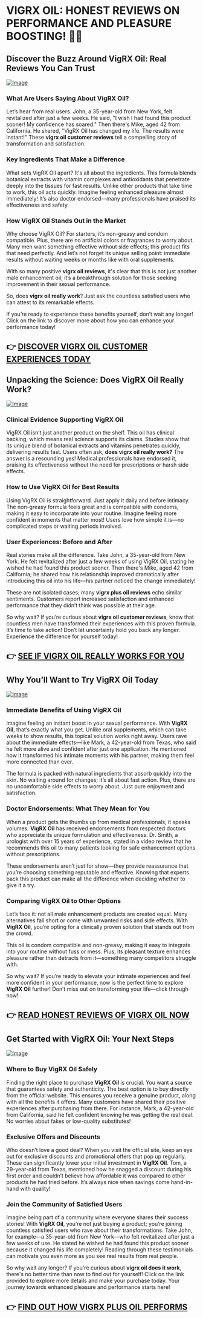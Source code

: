 # VIGRX OIL: HONEST REVIEWS ON PERFORMANCE AND PLEASURE BOOSTING! 💪✨

## Discover the Buzz Around VigRX Oil: Real Reviews You Can Trust

[![Image](https://www2.sellhealth.com/2/vigoilhorizontal6.gif)](https://gchaffi.com/ehNgIos5)

### What Are Users Saying About VigRX Oil?
Let’s hear from real users. John, a 35-year-old from New York, felt revitalized after just a few weeks. He said, "I wish I had found this product sooner! My confidence has soared." Then there's Mike, aged 42 from California. He shared, "VigRX Oil has changed my life. The results were instant!" These **vigrx oil customer reviews** tell a compelling story of transformation and satisfaction.

### Key Ingredients That Make a Difference
What sets VigRX Oil apart? It's all about the ingredients. This formula blends botanical extracts with vitamin complexes and antioxidants that penetrate deeply into the tissues for fast results. Unlike other products that take time to work, this oil acts quickly. Imagine feeling enhanced pleasure almost immediately! It’s also doctor endorsed—many professionals have praised its effectiveness and safety.

### How VigRX Oil Stands Out in the Market
Why choose VigRX Oil? For starters, it’s non-greasy and condom compatible. Plus, there are no artificial colors or fragrances to worry about. Many men want something effective without side effects; this product fits that need perfectly. And let’s not forget its unique selling point: immediate results without waiting weeks or months like with oral supplements.

With so many positive **vigrx oil reviews**, it's clear that this is not just another male enhancement oil; it’s a breakthrough solution for those seeking improvement in their sexual performance.

So, does **vigrx oil really work**? Just ask the countless satisfied users who can attest to its remarkable effects.

If you’re ready to experience these benefits yourself, don’t wait any longer! Click on the link to discover more about how you can enhance your performance today!



## 👉 [DISCOVER VIGRX OIL CUSTOMER EXPERIENCES TODAY](https://gchaffi.com/ehNgIos5)

## Unpacking the Science: Does VigRX Oil Really Work?

[![Image](https://www2.sellhealth.com/2/vigoilpop1.gif)](https://gchaffi.com/ehNgIos5)

### Clinical Evidence Supporting VigRX Oil  
VigRX Oil isn’t just another product on the shelf. This oil has clinical backing, which means real science supports its claims. Studies show that its unique blend of botanical extracts and vitamins penetrates quickly, delivering results fast. Users often ask, **does vigrx oil really work?** The answer is a resounding yes! Medical professionals have endorsed it, praising its effectiveness without the need for prescriptions or harsh side effects.

### How to Use VigRX Oil for Best Results  
Using VigRX Oil is straightforward. Just apply it daily and before intimacy. The non-greasy formula feels great and is compatible with condoms, making it easy to incorporate into your routine. Imagine feeling more confident in moments that matter most! Users love how simple it is—no complicated steps or waiting periods involved.

### User Experiences: Before and After  
Real stories make all the difference. Take John, a 35-year-old from New York. He felt revitalized after just a few weeks of using VigRX Oil, stating he wished he had found this product sooner. Then there's Mike, aged 42 from California; he shared how his relationship improved dramatically after introducing this oil into his life—his partner noticed the change immediately!

These are not isolated cases; many **vigrx plus oil reviews** echo similar sentiments. Customers report increased satisfaction and enhanced performance that they didn’t think was possible at their age.

So why wait? If you’re curious about **vigrx oil customer reviews**, know that countless men have transformed their experiences with this proven formula. It’s time to take action! Don’t let uncertainty hold you back any longer. Experience the difference for yourself today!



## 👉 [SEE IF VIGRX OIL REALLY WORKS FOR YOU](https://gchaffi.com/ehNgIos5)

## Why You’ll Want to Try VigRX Oil Today

[![Image](https://www2.sellhealth.com/2/vigoilhorizontal4.gif)](https://gchaffi.com/ehNgIos5)

### Immediate Benefits of Using VigRX Oil  
Imagine feeling an instant boost in your sexual performance. With **VigRX Oil**, that’s exactly what you get. Unlike oral supplements, which can take weeks to show results, this topical solution works right away. Users rave about the immediate effects—like Mark, a 42-year-old from Texas, who said he felt more alive and confident after just one application. He mentioned how it transformed his intimate moments with his partner, making them feel more connected than ever.

The formula is packed with natural ingredients that absorb quickly into the skin. No waiting around for changes; it’s all about fast action. Plus, there are no uncomfortable side effects to worry about. Just pure enjoyment and satisfaction.

### Doctor Endorsements: What They Mean for You  
When a product gets the thumbs up from medical professionals, it speaks volumes. **VigRX Oil** has received endorsements from respected doctors who appreciate its unique formulation and effectiveness. Dr. Smith, a urologist with over 15 years of experience, stated in a video review that he recommends this oil to many patients looking for safe enhancement options without prescriptions.

These endorsements aren’t just for show—they provide reassurance that you’re choosing something reputable and effective. Knowing that experts back this product can make all the difference when deciding whether to give it a try.

### Comparing VigRX Oil to Other Options  
Let’s face it: not all male enhancement products are created equal. Many alternatives fall short or come with unwanted risks and side effects. With **VigRX Oil**, you’re opting for a clinically proven solution that stands out from the crowd.

This oil is condom compatible and non-greasy, making it easy to integrate into your routine without fuss or mess. Plus, its pleasant texture enhances pleasure rather than detracts from it—something many competitors struggle with.

So why wait? If you’re ready to elevate your intimate experiences and feel more confident in your performance, now is the perfect time to explore **VigRX Oil** further! Don’t miss out on transforming your life—click through now!



## 👉 [READ HONEST REVIEWS OF VIGRX OIL NOW](https://gchaffi.com/ehNgIos5)

## Get Started with VigRX Oil: Your Next Steps  

[![Image](https://www2.sellhealth.com/7/VigRXOil_logo_500px120px.jpg)](https://gchaffi.com/ehNgIos5)  

### Where to Buy VigRX Oil Safely  
Finding the right place to purchase **VigRX Oil** is crucial. You want a source that guarantees safety and authenticity. The best option is to buy directly from the official website. This ensures you receive a genuine product, along with all the benefits it offers. Many customers have shared their positive experiences after purchasing from there. For instance, Mark, a 42-year-old from California, said he felt confident knowing he was getting the real deal. No worries about fakes or low-quality substitutes!  

### Exclusive Offers and Discounts  
Who doesn’t love a good deal? When you visit the official site, keep an eye out for exclusive discounts and promotional offers that pop up regularly. These can significantly lower your initial investment in **VigRX Oil**. Tom, a 29-year-old from Texas, mentioned how he snagged a discount during his first order and couldn’t believe how affordable it was compared to other products he had tried before. It’s always nice when savings come hand-in-hand with quality!  

### Join the Community of Satisfied Users  
Imagine being part of a community where everyone shares their success stories! With **VigRX Oil**, you’re not just buying a product; you’re joining countless satisfied users who rave about their transformations. Take John, for example—a 35-year-old from New York—who felt revitalized after just a few weeks of use. He stated he wished he had found this product sooner because it changed his life completely! Reading through these testimonials can motivate you even more as you see real results from real people.

So why wait any longer? If you're curious about **vigrx oil does it work**, there's no better time than now to find out for yourself! Click on the link provided to explore more details and make your purchase today. Your journey towards enhanced pleasure and performance starts here!



## 👉 [FIND OUT HOW VIGRX PLUS OIL PERFORMS](https://gchaffi.com/ehNgIos5)